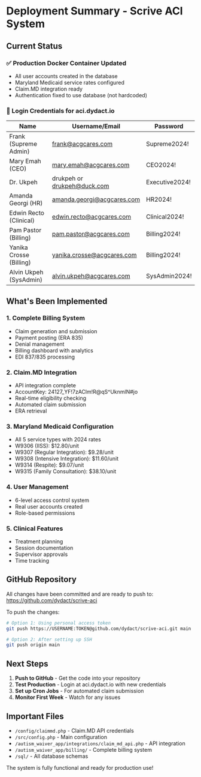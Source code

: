 # Deployment Summary - Scrive ACI System

## Current Status

### ✅ Production Docker Container Updated
- All user accounts created in the database
- Maryland Medicaid service rates configured
- Claim.MD integration ready
- Authentication fixed to use database (not hardcoded)

### 🔑 Login Credentials for aci.dydact.io

| Name | Username/Email | Password |
|------|----------------|----------|
| Frank (Supreme Admin) | frank@acgcares.com | Supreme2024! |
| Mary Emah (CEO) | mary.emah@acgcares.com | CEO2024! |
| Dr. Ukpeh | drukpeh or drukpeh@duck.com | Executive2024! |
| Amanda Georgi (HR) | amanda.georgi@acgcares.com | HR2024! |
| Edwin Recto (Clinical) | edwin.recto@acgcares.com | Clinical2024! |
| Pam Pastor (Billing) | pam.pastor@acgcares.com | Billing2024! |
| Yanika Crosse (Billing) | yanika.crosse@acgcares.com | Billing2024! |
| Alvin Ukpeh (SysAdmin) | alvin.ukpeh@acgcares.com | SysAdmin2024! |

## What's Been Implemented

### 1. Complete Billing System
- Claim generation and submission
- Payment posting (ERA 835)
- Denial management
- Billing dashboard with analytics
- EDI 837/835 processing

### 2. Claim.MD Integration
- API integration complete
- AccountKey: 24127_YF!7zAClm!R@qS^UknmlN#jo
- Real-time eligibility checking
- Automated claim submission
- ERA retrieval

### 3. Maryland Medicaid Configuration
- All 5 service types with 2024 rates
- W9306 (IISS): $12.80/unit
- W9307 (Regular Integration): $9.28/unit
- W9308 (Intensive Integration): $11.60/unit
- W9314 (Respite): $9.07/unit
- W9315 (Family Consultation): $38.10/unit

### 4. User Management
- 6-level access control system
- Real user accounts created
- Role-based permissions

### 5. Clinical Features
- Treatment planning
- Session documentation
- Supervisor approvals
- Time tracking

## GitHub Repository

All changes have been committed and are ready to push to:
https://github.com/dydact/scrive-aci

To push the changes:
```bash
# Option 1: Using personal access token
git push https://USERNAME:TOKEN@github.com/dydact/scrive-aci.git main

# Option 2: After setting up SSH
git push origin main
```

## Next Steps

1. **Push to GitHub** - Get the code into your repository
2. **Test Production** - Login at aci.dydact.io with new credentials
3. **Set up Cron Jobs** - For automated claim submission
4. **Monitor First Week** - Watch for any issues

## Important Files

- `/config/claimmd.php` - Claim.MD API credentials
- `/src/config.php` - Main configuration
- `/autism_waiver_app/integrations/claim_md_api.php` - API integration
- `/autism_waiver_app/billing/` - Complete billing system
- `/sql/` - All database schemas

The system is fully functional and ready for production use!